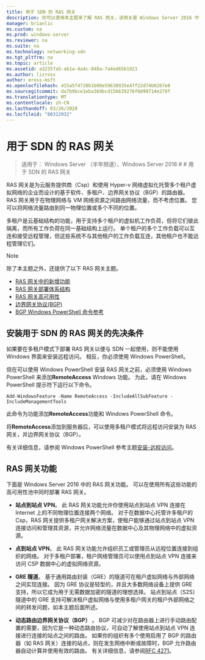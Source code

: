 ```yaml
---
title: 用于 SDN 的 RAS 网关
description: 你可以使用本主题来了解 RAS 网关，该网关是 Windows Server 2016 中基于软件、多租户、边界网关协议（BGP）的路由器。
manager: brianlic
ms.custom: na
ms.prod: windows-server
ms.reviewer: na
ms.suite: na
ms.technology: networking-sdn
ms.tgt_pltfrm: na
ms.topic: article
ms.assetid: a32357a5-ab1a-4a4c-848a-7a4ed65b1921
ms.author: lizross
author: eross-msft
ms.openlocfilehash: 415a5f4728b1b08e59630935e47f22d74b0267e8
ms.sourcegitcommit: da7b9bce1eba369bcd156639276f6899714e279f
ms.translationtype: MT
ms.contentlocale: zh-CN
ms.lasthandoff: 03/26/2020
ms.locfileid: "80312932"
---
```

# <a name="ras-gateway-for-sdn"></a>用于 SDN 的 RAS 网关

>适用于： Windows Server （半年频道）、Windows Server 2016 # # 用于 SDN 的 RAS 网关  


RAS 网关是为云服务提供商（Csp）和使用 Hyper-v 网络虚拟化托管多个租户虚拟网络的企业而设计的基于软件、多租户、边界网关协议（BGP）的路由器。 RAS 网关用于在物理网络与 VM 网络资源之间路由网络流量，而不考虑位置。 您可以将网络流量路由到同一物理位置或多个不同的位置。   

多租户是云基础结构的功能，用于支持多个租户的虚拟机工作负荷，但将它们彼此隔离，而所有工作负荷在同一基础结构上运行。 单个租户的多个工作负载可以互连和接受远程管理，但这些系统不与其他租户的工作负载互连，其他租户也不能远程管理它们。

  
> [!NOTE]  
> 除了本主题之外，还提供了以下 RAS 网关主题。  
>   
> -   [RAS 网关中的新增功能](../../../sdn/technologies/network-function-virtualization/What-s-New-in-RAS-Gateway.md)  
> -   [RAS 网关部署体系结构](../../../sdn/technologies/network-function-virtualization/RAS-Gateway-Deployment-Architecture.md)  
> -   [RAS 网关高可用性](../../../sdn/technologies/network-function-virtualization/RAS-Gateway-High-Availability.md)  
> -   [边界网关协议&#40;BGP&#41;](../../../../remote/remote-access/bgp/Border-Gateway-Protocol-BGP.md)  
> -   [BGP Windows PowerShell 命令参考](../../../../remote/remote-access/bgp/BGP-Windows-PowerShell-Command-Reference.md)  
  
    
## <a name="prerequisites-for-installing-ras-gateway-for-sdn"></a>安装用于 SDN 的 RAS 网关的先决条件  
如果要在多租户模式下部署 RAS 网关以便与 SDN 一起使用，则不能使用 Windows 界面来安装远程访问。 相反，你必须使用 Windows PowerShell。  
  
但在可以使用 Windows PowerShell 安装 RAS 网关之前，必须使用 Windows PowerShell 来添加**RemoteAccess** Windows 功能。 为此，请在 Windows PowerShell 提示符下运行以下命令。  
  
`Add-WindowsFeature -Name RemoteAccess -IncludeAllSubFeature -IncludeManagementTools`  
  
此命令为功能添加**RemoteAccess**功能和 Windows PowerShell 命令。  
  
将**RemoteAccess**添加到服务器后，可以使用多租户模式将远程访问安装为 RAS 网关，并边界网关协议（BGP）。  
  
有关详细信息，请参阅 Windows PowerShell 参考主题[安装-远程访问](https://technet.microsoft.com/library/hh918408.aspx)。  
  
## <a name="ras-gateway-features"></a>RAS 网关功能  
下面是 Windows Server 2016 中的 RAS 网关功能。 可以在使用所有这些功能的高可用性池中同时部署 RAS 网关。  
  
-   **站点到站点 VPN**。 此 RAS 网关功能允许你使用站点到站点 VPN 连接在 Internet 上的不同物理位置连接两个网络。 对于在数据中心托管许多租户的 Csp，RAS 网关提供多租户网关解决方案，使租户能够通过站点到站点 VPN 连接访问和管理其资源，并允许网络流量在数据中心及其物理网络中的虚拟资源。  
  
-   **点到站点 VPN**。 此 RAS 网关功能允许组织员工或管理员从远程位置连接到组织的网络。  对于多租户部署，租户网络管理员可以使用点到站点 VPN 连接来访问 CSP 数据中心的虚拟网络资源。  
  
-   **GRE 隧道**。 基于通用路由封装（GRE）的隧道可在租户虚拟网络与外部网络之间实现连接。 因为 GRE 协议是轻型的，并且大多数网络设备上提供 GRE 支持，所以它成为用于无需数据加密的隧道的理想选择。 站点到站点（S2S）隧道中的 GRE 支持可解决租户虚拟网络与使用多租户网关的租户外部网络之间的转发问题，如本主题后面所述。  
  
-   **动态路由边界网关协议（BGP）** 。 BGP 可减少对在路由器上进行手动路由配置的需要，因为它是一种动态路由协议，可自动了解使用站点到站点 VPN 连接进行连接的站点之间的路由。 如果你的组织有多个使用启用了 BGP 的路由器（如 RAS 网关）连接的站点，则在发生网络中断或故障时，BGP 允许路由器自动计算并使用有效的路由。 有关详细信息，请参阅[RFC 4271](https://tools.ietf.org/html/rfc4271)。  
  

  


